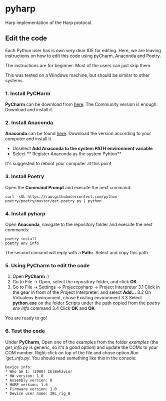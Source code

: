 

# pyharp

Harp implementation of the Harp protocol.

## Edit the code

Each Python user has is own very dear IDE for editing. Here, we are leaving instructions on how to edit this code using pyCharm, Anaconda and Poetry.

The instructions are for beginner. Most of the users can just skip them.

This was tested on a Windows machine, but should be similar to other systems.


### 1. Install PyCHarm
**PyCharm** can be download from [here](https://www.jetbrains.com/pycharm/download/). The Community version is enough.
Download and install it.

### 2. Install Anaconda

**Anaconda** can be found [here](https://www.anaconda.com/products/individual).
Download the version according to your computer and install it.
- Unselect **Add Anaconda to the system PATH environment variable**
- Select ** Register Anaconda as the system Pyhton**

It's suggested to reboot your computer at this point

### 3. Install Poetry

Open the **Command Prompt** and execute the next command:
```
curl -sSL https://raw.githubusercontent.com/python-poetry/poetry/master/get-poetry.py | python
```

### 4. Install pyharp

Open **Anaconda**, navigate to the repository folder and execute the next commands:
```
poetry install
poetry env info
```

The second comand will reply with a **Path:**.
Select and copy this path.

### 5. Using PyCharm to edit the code

1. Open **PyCharm** :)
2. Go to File -> Open, select the repository folder, and click **OK**
3. Go to File -> Settings -> Project:pyharp -> Project Interpreter
3.1 Click in the gear in front of the Project Interpreter: and select **Add...**
3.2 On Virtualenv Environment, chose Existing environment
3.3 Select **python.exe** on the folder Scripts under  the path copied from the _poetry env info_ command
3.4 Click **OK** and **OK**

You are ready to go!

### 6. Test the code

Under **PyCharm**, Open one of the examples from the folder _examples_ (the _get_info.py_ is generic, so it's a good option) and update the COMx to your COM number.
Right-click on top of the file and chose option _Run 'get_info.py_. You should read something like this in the console:
```
Device info:
* Who am I: (2080) IblBehavior
* HW version: 1.0
* Assembly version: 0
* HARP version: 1.6
* Firmware version: 1.0
* Device user name: IBL_rig_0
```
